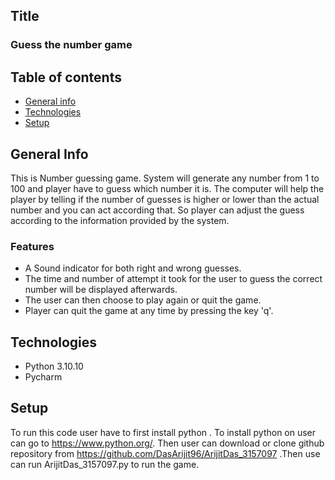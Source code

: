 ## Title
### Guess the number game

## Table of contents
* [General info](#general-info)
* [Technologies](#technologies)
* [Setup](#setup)




## General Info

This is Number guessing game. System will generate any number from 1 to 100 and player have to guess which number it is. The computer will help the player by telling if the number of guesses is higher or lower than the actual number and you can act according that. So player can adjust the guess according to the information provided by the system.

### Features

- A Sound indicator for both right and wrong guesses. 
- The time and number of attempt it took for the user to guess the correct number will be displayed afterwards.
- The user can then choose to play again or quit the game.
- Player can quit the game at any time by pressing the key 'q'. 

## Technologies
- Python 3.10.10
- Pycharm 

## Setup

To run this code user have to first install python . To install python on user can go to https://www.python.org/.
Then user can download or clone github repository from https://github.com/DasArijit96/ArijitDas_3157097 .Then use can run ArijitDas_3157097.py to run the game.





